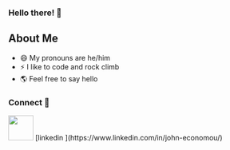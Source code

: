 ### Hello there! 👋

## About Me

- 😄 My pronouns are he/him
- ⚡ I like to code and rock climb
- 🌎 Feel free to say hello

### Connect 🔗
<img src="https://github.com/FortAwesome/Font-Awesome/blob/6.x/svgs/brands/linkedin.svg" width="50" height="50">
[linkedin ](https://www.linkedin.com/in/john-economou/)

